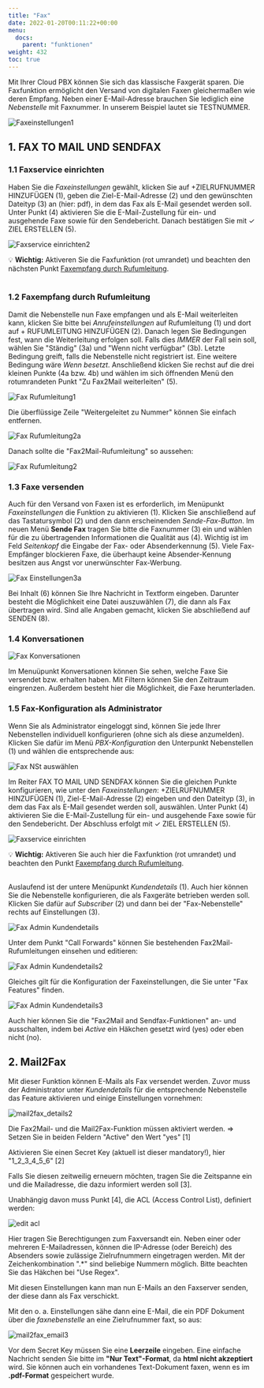 ```yaml
---
title: "Fax"
date: 2022-01-20T00:11:22+00:00
menu:
  docs:
    parent: "funktionen"
weight: 432
toc: true
---
```


Mit Ihrer Cloud PBX können Sie sich das klassische Faxgerät sparen. Die Faxfunktion ermöglicht den Versand von digitalen Faxen gleichermaßen wie deren Empfang. Neben einer E-Mail-Adresse brauchen Sie lediglich eine *Nebenstelle* mit Faxnummer. In unserem Beispiel lautet sie TESTNUMMER. 

![Faxeinstellungen1](https://github.com/user-attachments/assets/2e497804-d787-4b2e-8567-05c162098c09)

## 1. FAX TO MAIL UND SENDFAX

### 1.1 Faxservice einrichten

Haben Sie die *Faxeinstellungen* gewählt, klicken Sie auf +ZIELRUFNUMMER HINZUFÜGEN (1), geben die Ziel-E-Mail-Adresse (2) und den gewünschten Dateityp (3) an (hier: pdf), in dem das Fax als E-Mail gesendet werden soll. Unter Punkt (4) aktivieren Sie die E-Mail-Zustellung für ein- und ausgehende Faxe sowie für den Sendebericht. Danach bestätigen Sie mit ✓ ZIEL ERSTELLEN (5). <br>


![Faxservice einrichten2](https://github.com/user-attachments/assets/c05392ce-0e82-4c90-9b69-ce0d1a71c30a)

💡 **Wichtig:** Aktiveren Sie die Faxfunktion (rot umrandet) und beachten den nächsten Punkt [Faxempfang durch Rufumleitung](https://cloudpbx-doku.netcologne.de/docs/funktionen/fax/#faxempfang-durch-rufumleitung). <br>
<br>
 
### 1.2 Faxempfang durch Rufumleitung

Damit die Nebenstelle nun Faxe empfangen und als E-Mail weiterleiten kann, klicken Sie bitte bei *Anrufeinstellungen* auf Rufumleitung (1) und dort auf + RUFUMLEITUNG HINZUFÜGEN (2). Danach legen Sie Bedingungen fest, wann die Weiterleitung erfolgen soll. Falls dies *IMMER* der Fall sein soll, wählen Sie "Ständig" (3a) und "Wenn nicht verfügbar" (3b). Letzte Bedingung greift, falls die Nebenstelle nicht registriert ist. Eine weitere Bedingung wäre *Wenn besetzt*. Anschließend klicken Sie rechst auf die drei kleinen Punkte (4a bzw. 4b) und wählen im sich öffnenden Menü den rotumrandeten Punkt "Zu Fax2Mail weiterleiten" (5). <br>

![Fax Rufumleitung1](https://github.com/user-attachments/assets/fcc0fee2-0013-48f3-97b3-523d9a3f82ad)

Die überflüssige Zeile "Weitergeleitet zu Nummer" können Sie einfach entfernen. <br>

![Fax Rufumleitung2a](https://github.com/user-attachments/assets/593fe939-733c-4a6d-a888-8ea8727a69bc)

Danach sollte die "Fax2Mail-Rufumleitung" so aussehen: <br>

![Fax Rufumleitung2](https://github.com/user-attachments/assets/1c6413b8-e05b-4a25-891b-f3216c87d88a)


### 1.3 Faxe versenden

Auch für den Versand von Faxen ist es erforderlich, im Menüpunkt *Faxeinstellungen* die Funktion zu aktivieren (1). Klicken Sie anschließend auf das Tastatursymbol (2) und den dann erscheinenden *Sende-Fax-Button*. Im neuen Menü **Sende Fax** tragen Sie bitte die Faxnummer (3) ein und wählen für die zu übertragenden Informationen die Qualität aus (4). Wichtig ist im Feld *Seitenkopf* die Eingabe der Fax- oder Absenderkennung (5). Viele Fax-Empfänger blockieren Faxe, die überhaupt keine Absender-Kennung besitzen aus Angst vor unerwünschter Fax-Werbung.

![Fax Einstellungen3a](https://github.com/user-attachments/assets/aae6fca2-3247-4844-b349-6a3f40a8afa4)

Bei Inhalt (6) können Sie Ihre Nachricht in Textform eingeben. Darunter besteht die Möglichkeit eine Datei auszuwählen (7), die dann als Fax übertragen wird. Sind alle Angaben gemacht, klicken Sie abschließend auf SENDEN (8).

### 1.4 Konversationen

![Fax Konversationen](https://user-images.githubusercontent.com/98753538/162376562-8a9de5c1-bcb7-4dab-853a-dca5c1bfff9e.jpg)

Im Menuüpunkt Konversationen können Sie sehen, welche Faxe Sie versendet bzw. erhalten haben. Mit Filtern können Sie den Zeitraum eingrenzen. Außerdem besteht hier die Möglichkeit, die Faxe herunterladen. 


### 1.5 Fax-Konfiguration als Administrator

Wenn Sie als Administrator eingeloggt sind, können Sie jede Ihrer Nebenstellen individuell konfigurieren (ohne sich als diese anzumelden). Klicken Sie dafür im Menü *PBX-Konfiguration* den Unterpunkt Nebenstellen (1) und wählen die entsprechende aus:

![Fax NSt auswählen](https://github.com/user-attachments/assets/dfbd912c-eb21-451f-84a2-c56d76d57eb3)

Im Reiter FAX TO MAIL UND SENDFAX können Sie die gleichen Punkte konfigurieren, wie unter den *Faxeinstellungen*: +ZIELRUFNUMMER HINZUFÜGEN (1), Ziel-E-Mail-Adresse (2) eingeben und den Dateityp (3), in dem das Fax als E-Mail gesendet werden soll, auswählen. Unter Punkt (4) aktivieren Sie die E-Mail-Zustellung für ein- und ausgehende Faxe sowie für den Sendebericht. Der Abschluss erfolgt mit ✓ ZIEL ERSTELLEN (5). <br>

![Faxservice einrichten](https://github.com/user-attachments/assets/6efc3069-0aa1-425d-b666-c8dfb5f79b7d)

💡 **Wichtig:** Aktiveren Sie auch hier die Faxfunktion (rot umrandet) und beachten den Punkt [Faxempfang durch Rufumleitung](https://cloudpbx-doku.netcologne.de/docs/funktionen/fax/#faxempfang-durch-rufumleitung). <br>
<br>

Auslaufend ist der untere Menüpunkt *Kundendetails* (1). Auch hier können Sie die Nebenstelle konfigurieren, die als Faxgeräte betrieben werden soll. Klicken Sie dafür auf *Subscriber* (2) und dann bei der "Fax-Nebenstelle" rechts auf Einstellungen (3).

![Fax Admin Kundendetails](https://user-images.githubusercontent.com/98753538/162376660-3e9aae1d-a9eb-4123-87a6-5e6725724e80.jpg)

Unter dem Punkt "Call Forwards" können Sie bestehenden Fax2Mail-Rufumleitungen einsehen und editieren:

![Fax Admin Kundendetails2](https://user-images.githubusercontent.com/98753538/162376672-7ae4aad6-9475-49c8-9f6c-164488e67070.jpg)

Gleiches gilt für die Konfiguration der Faxeinstellungen, die Sie unter "Fax Features" finden.

![Fax Admin Kundendetails3](https://user-images.githubusercontent.com/98753538/162376679-b5146278-36fb-496b-b624-8fd720e549ad.jpg)

Auch hier können Sie die "Fax2Mail and Sendfax-Funktionen" an- und ausschalten, indem bei *Active* ein Häkchen gesetzt wird (yes) oder eben nicht (no).


## 2. Mail2Fax

Mit dieser Funktion können E-Mails als Fax versendet werden. Zuvor muss der Administrator unter *Kundendetails* für die entsprechende Nebenstelle das Feature aktivieren und einige Einstellungen vornehmen:

![mail2fax_details2](https://github.com/NetCologne/cloudpbx-docs/assets/98753538/e5aa3353-9e4e-4aa1-a33b-3b8f63b51104)

Die Fax2Mail- und die Mail2Fax-Funktion müssen aktiviert werden. => Setzen Sie in beiden Feldern "Active" den Wert "yes" [1]

Aktivieren Sie einen Secret Key (aktuell ist dieser mandatory!), hier "1_2_3_4_5_6" [2]

Falls Sie diesen zeitweilig erneuern möchten, tragen Sie die Zeitspanne ein und die Mailadresse, die dazu informiert werden soll [3].

Unabhängig davon muss Punkt [4], die ACL (Access Control List), definiert werden:

![edit acl](https://github.com/NetCologne/cloudpbx-docs/assets/98753538/a84317be-6584-4bf3-98a0-d1c0e1cf4923)

Hier tragen Sie Berechtigungen zum Faxversandt ein. Neben einer oder mehreren E-Mailadressen, können die IP-Adresse (oder Bereich) des Absenders sowie zulässige Zielrufnummern eingetragen werden. Mit der Zeichenkombination ".*" sind beliebige Nummern möglich. Bitte beachten Sie das Häkchen bei "Use Regex".

Mit diesen Einstellungen kann man nun E-Mails an den Faxserver senden, der diese dann als Fax verschickt.

Mit den o. a. Einstellungen sähe dann eine E-Mail, die ein PDF Dokument über die *faxnebenstelle* an eine Zielrufnummer faxt, so aus:

![mail2fax_email3](https://github.com/NetCologne/cloudpbx-docs/assets/98753538/cb886fcf-4b53-4061-a2b8-e8fedfb9dac2)

Vor dem Secret Key müssen Sie eine **Leerzeile** eingeben. Eine einfache Nachricht senden Sie bitte im **"Nur Text"-Format**, da **html nicht akzeptiert** wird. Sie können auch ein vorhandenes Text-Dokument faxen, wenn es im **.pdf-Format** gespeichert wurde.









